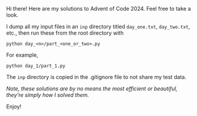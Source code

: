 Hi there! Here are my solutions to Advent of Code 2024. Feel free to take a look.

I dump all my input files in an `inp` directory titled `day_one.txt`, `day_two.txt`, etc., 
then run these from the root directory with 

```python day_<n>/part_<one_or_two>.py```

For example,

```python day_1/part_1.py```

The `inp` directory is copied in the .gitignore file to not share my test data.

*Note, these solutions are by no means the most efficient or beautiful, they're simply how I solved them.*

Enjoy!
